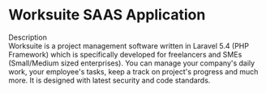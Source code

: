# Worksuite SAAS Application

Description<br>
Worksuite is a project management software written in Laravel 5.4 (PHP Framework) which is specifically developed for freelancers and SMEs (Small/Medium sized enterprises). You can manage your company's daily work, your employee's tasks, keep a track on project's progress and much more. It is designed with latest security and code standards.
